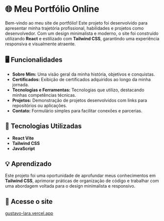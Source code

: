 # 🌐 Meu Portfólio Online

Bem-vindo ao meu site de portfólio! Este projeto foi desenvolvido para apresentar minha trajetória profissional, habilidades e projetos como desenvolvedor. Com um design minimalista e moderno, o site foi construído utilizando **React** e estilizado com **Tailwind CSS**, garantindo uma experiência responsiva e visualmente atraente.

## 🖥️ Funcionalidades
- **Sobre Mim:** Uma visão geral da minha história, objetivos e conquistas.
- **Certificados:** Exibição de certificados adquiridos ao longo da minha jornada.
- **Tecnologias e Ferramentas:** Tecnologias que utilizo, destacando minhas competências técnicas.
- **Projetos:** Demonstração de projetos desenvolvidos com links para repositórios ou aplicações.
- **Contato:** Formulário simples para facilitar conexões e parcerias.

## 🚀 Tecnologias Utilizadas
- **React Vite**  
- **Tailwind CSS**  
- **JavaScript**  

## 💡 Aprendizado
Este projeto foi uma oportunidade de aprofundar meus conhecimentos em **Tailwind CSS**, aprimorar práticas de organização de código e trabalhar com uma abordagem voltada para o design minimalista e responsivo.

## 🔗 Acesse o site
[gustavo-lara.vercel.app](https://gustavo-lara.vercel.app/)

